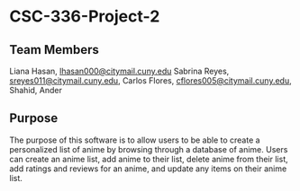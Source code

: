 # CSC-336-Project-2

## Team Members
Liana Hasan, lhasan000@citymail.cuny.edu
Sabrina Reyes, sreyes011@citymail.cuny.edu, 
Carlos Flores, cflores005@citymail.cuny.edu,
Shahid,
Ander

## Purpose
The purpose of this software is to allow users to be able to create a personalized list of anime by browsing through a database of anime. Users can create an anime list, add anime to their list, delete anime from their list, add ratings and reviews for an anime, and update any items on their anime list.
